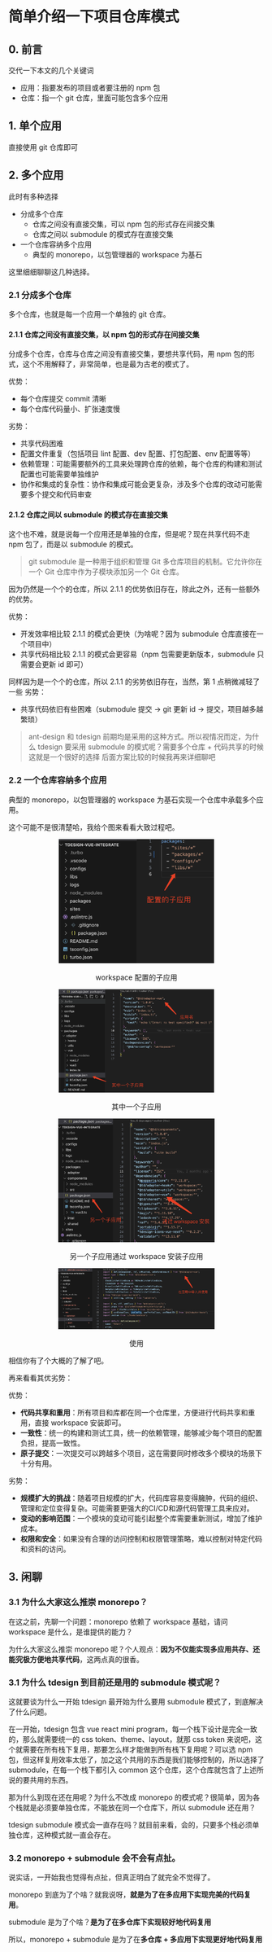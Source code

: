 # 简单介绍一下项目仓库模式

## 0. 前言
交代一下本文的几个关键词

- 应用：指要发布的项目或者要注册的 npm 包
- 仓库：指一个 git 仓库，里面可能包含多个应用

## 1. 单个应用
直接使用 git 仓库即可

## 2. 多个应用
此时有多种选择

- 分成多个仓库
  - 仓库之间没有直接交集，可以 npm 包的形式存在间接交集
  - 仓库之间以 submodule 的模式存在直接交集
- 一个仓库容纳多个应用
  - 典型的 monorepo，以包管理器的 workspace 为基石

这里细细聊聊这几种选择。

### 2.1 分成多个仓库
多个仓库，也就是每一个应用一个单独的 git 仓库。

#### 2.1.1 仓库之间没有直接交集，以 npm 包的形式存在间接交集
分成多个仓库，仓库与仓库之间没有直接交集，要想共享代码，用 npm 包的形式，这个不用解释了，非常简单，也是最为古老的模式了。

优势：
- 每个仓库提交 commit 清晰
- 每个仓库代码量小、扩张速度慢

劣势：
- 共享代码困难
- 配置文件重复（包括项目 lint 配置、dev 配置、打包配置、env 配置等等）
- 依赖管理：可能需要额外的工具来处理跨仓库的依赖，每个仓库的构建和测试配置也可能需要单独维护
- 协作和集成的复杂性：协作和集成可能会更复杂，涉及多个仓库的改动可能需要多个提交和代码审查

#### 2.1.2 仓库之间以 submodule 的模式存在直接交集

这个也不难，就是说每一个应用还是单独的仓库，但是呢？现在共享代码不走 npm 包了，而是以 submodule 的模式。
> git submodule 是一种用于组织和管理 Git 多仓库项目的机制。它允许你在一个 Git 仓库中作为子模块添加另一个 Git 仓库。

因为仍然是一个个的仓库，所以 2.1.1 的优势依旧存在，除此之外，还有一些额外的优势。

优势：
- 开发效率相比较 2.1.1 的模式会更快（为啥呢？因为 submodule 仓库直接在一个项目中）
- 共享代码相比较 2.1.1 的模式会更容易（npm 包需要更新版本，submodule 只需要会更新 id 即可）

同样因为是一个个的仓库，所以 2.1.1 的劣势依旧存在，当然，第 1 点稍微减轻了一些
劣势：
- 共享代码依旧有些困难（submodule 提交 -> git 更新 id -> 提交，项目越多越繁琐）

> ant-design 和 tdesign 前期均是采用的这种方式。所以视情况而定，为什么 tdesign 要采用 submodule 的模式呢？需要多个仓库 + 代码共享的时候这就是一个很好的选择
> 后面方案比较的时候我再来详细聊吧

### 2.2 一个仓库容纳多个应用
典型的 monorepo，以包管理器的 workspace 为基石实现一个仓库中承载多个应用。

这个可能不是很清楚哈，我给个图来看看大致过程吧。

<div align='center'>
  <img src="./img/packages.png" style="zoom:30%;" />
  <p>workspace 配置的子应用</p>
</div>

<div align='center'>
  <img src="./img/one-package.png" style="zoom:30%;" />
  <p>其中一个子应用</p>
</div>

<div align='center'>
  <img src="./img/install.png" style="zoom:30%;" />
  <p>另一个子应用通过 workspace 安装子应用</p>
</div>

<div align='center'>
  <img src="./img/use.png" style="zoom:30%;" />
  <p>使用</p>
</div>

相信你有了个大概的了解了吧。

再来看看其优劣势：

优势：
- **代码共享和重用**：所有项目和库都在同一个仓库里，方便进行代码共享和重用，直接 workspace 安装即可。
- **一致性**：统一的构建和测试工具，统一的依赖管理，能够减少每个项目的配置负担，提高一致性。
- **原子提交**：一次提交可以跨越多个项目，这在需要同时修改多个模块的场景下十分有用。

劣势：
- **规模扩大的挑战**：随着项目规模的扩大，代码库容易变得臃肿，代码的组织、管理和定位变得复杂。可能需要更强大的CI/CD和源代码管理工具来应对。
- **变动的影响范围**：一个模块的变动可能引起整个库需要重新测试，增加了维护成本。
- **权限和安全**：如果没有合理的访问控制和权限管理策略，难以控制对特定代码和资料的访问。

## 3. 闲聊

### 3.1 为什么大家这么推崇 monorepo？

在这之前，先聊一个问题：monorepo 依赖了 workspace 基础，请问 workspace 是什么，是谁提供的能力？

为什么大家这么推崇 monorepo 呢？个人观点：**因为不仅能实现多应用共存、还能究极方便地共享代码**，这两点真的很香。

### 3.1 为什么 tdesign 到目前还是用的 submodule 模式呢？

这就要谈为什么一开始 tdesign 最开始为什么要用 submodule 模式了，到底解决了什么问题。

在一开始，tdesign 包含 vue react mini program，每一个栈下设计是完全一致的，那么就需要统一的 css token、theme、layout，就那 css token 来说吧，这个就需要在所有栈下复用，那要怎么样才能做到所有栈下复用呢？可以选 npm 包，但这样复用效率太低了，加之这个共用的东西是我们能够控制的，所以选择了 submodule，在每一个栈下都引入 common 这个仓库，这个仓库就包含了上述所说的要共用的东西。

那为什么到现在还在用呢？为什么不改成 monorepo 的模式呢？很简单，因为各个栈就是必须要单独仓库，不能放在同一个仓库下，所以 submodule 还在用？

tdesign submodule 模式会一直存在吗？就目前来看，会的，只要多个栈必须单独仓库，这种模式就一直会存在。

### 3.2 monorepo + submodule 会不会有点扯。

说实话，一开始我也觉得有点扯，但真正明白了就完全不觉得了。

monorepo 到底为了个啥？就我说呀，**就是为了在多应用下实现完美的代码复用**。

submodule 是为了个啥？**是为了在多仓库下实现较好地代码复用**

所以，monorepo + submodule 是为了在**多仓库 + 多应用下实现更好地代码复用**